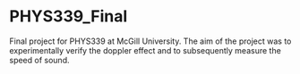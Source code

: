 # PHYS339_Final
Final project for PHYS339 at McGill University. The aim of the project was to experimentally verify the doppler effect and to subsequently measure the speed of sound.
